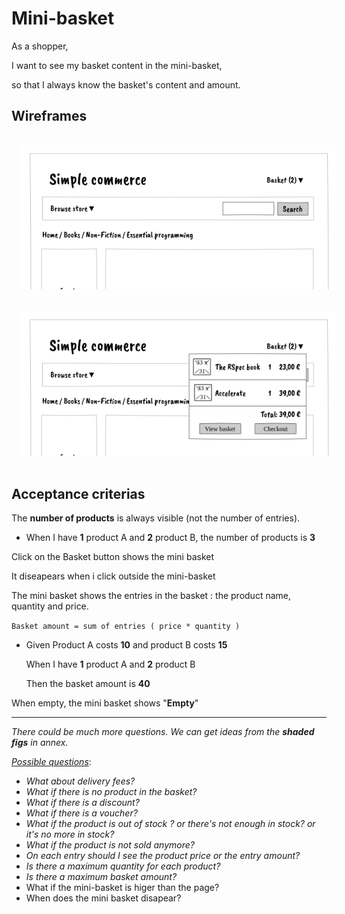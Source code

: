 # Mini-basket

As a shopper,

I want to see my basket content in the mini-basket,

so that I always know the basket's content and amount.

## Wireframes

<center>
<img src="plp.png" style="width:520px; margin:16px">
<img src="plp__mini-basket.png" style="width:520px; margin:16px">
</center>


## Acceptance criterias

The **number of products** is always visible (not the number of entries).

- When I have **1** product A and **2** product B, the number of products is **3**

Click on the Basket button shows the mini basket

It diseapears when i click outside the mini-basket

The mini basket shows the entries in the basket : the product name, quantity and price.

`Basket amount = sum of entries ( price * quantity )`

- Given Product A costs **10** and product B costs **15**

  When I have **1** product A and **2** product B

  Then the basket amount is **40**

When empty, the mini basket shows "**Empty**"

----

*There could be much more questions. We can get ideas from the **shaded figs** in annex.*

<u>*Possible questions*</u>:


- *What about delivery fees?*
- *What if there is no product in the basket?*
- *What if there is a discount?*
- *What if there is a voucher?*
- *What if the product is out of stock ? or there's not enough in stock? or it's no more in stock?*
- *What if the product is not sold anymore?*
- *On each entry should I see the product price or the entry amount?*
- *Is there a maximum quantity for each product?*
- *Is there a maximum basket amount?*
- What if the mini-basket is higer than the page?
- When does the mini basket disapear?
